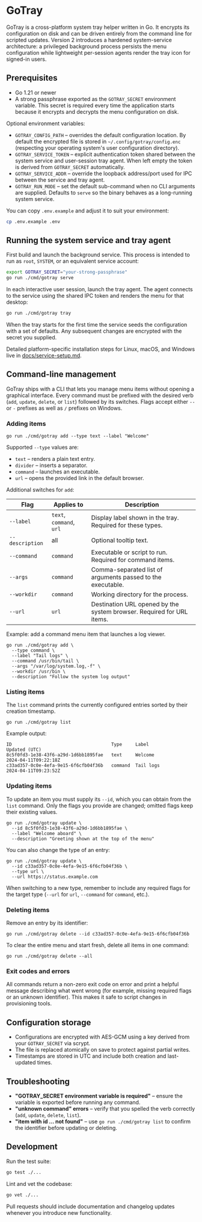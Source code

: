 # GoTray

GoTray is a cross-platform system tray helper written in Go. It encrypts its configuration on disk and can be driven entirely from the command line for scripted updates. Version 2 introduces a hardened system-service architecture: a privileged background process persists the menu configuration while lightweight per-session agents render the tray icon for signed-in users.

## Prerequisites

* Go 1.21 or newer
* A strong passphrase exported as the `GOTRAY_SECRET` environment variable. This secret is required every time the application starts because it encrypts and decrypts the menu configuration on disk.

Optional environment variables:

* `GOTRAY_CONFIG_PATH` – overrides the default configuration location. By default the encrypted file is stored in `~/.config/gotray/config.enc` (respecting your operating system's user configuration directory).
* `GOTRAY_SERVICE_TOKEN` – explicit authentication token shared between the system service and user-session tray agent. When left empty the token is derived from `GOTRAY_SECRET` automatically.
* `GOTRAY_SERVICE_ADDR` – override the loopback address/port used for IPC between the service and tray agent.
* `GOTRAY_RUN_MODE` – set the default sub-command when no CLI arguments are supplied. Defaults to `serve` so the binary behaves as a long-running system service.

You can copy `.env.example` and adjust it to suit your environment:

```bash
cp .env.example .env
```

## Running the system service and tray agent

First build and launch the background service. This process is intended to run as `root`, `SYSTEM`, or an equivalent service account:

```bash
export GOTRAY_SECRET="your-strong-passphrase"
go run ./cmd/gotray serve
```

In each interactive user session, launch the tray agent. The agent connects to the service using the shared IPC token and renders the menu for that desktop:

```bash
go run ./cmd/gotray tray
```

When the tray starts for the first time the service seeds the configuration with a set of defaults. Any subsequent changes are encrypted with the secret you supplied.

Detailed platform-specific installation steps for Linux, macOS, and Windows live in [docs/service-setup.md](docs/service-setup.md).

## Command-line management

GoTray ships with a CLI that lets you manage menu items without opening a graphical interface. Every command must be prefixed with the desired verb (`add`, `update`, `delete`, or `list`) followed by its switches. Flags accept either `--` or `-` prefixes as well as `/` prefixes on Windows.

### Adding items

```
go run ./cmd/gotray add --type text --label "Welcome"
```

Supported `--type` values are:

* `text` – renders a plain text entry.
* `divider` – inserts a separator.
* `command` – launches an executable.
* `url` – opens the provided link in the default browser.

Additional switches for `add`:

| Flag | Applies to | Description |
| ---- | ---------- | ----------- |
| `--label` | `text`, `command`, `url` | Display label shown in the tray. Required for these types. |
| `--description` | all | Optional tooltip text. |
| `--command` | `command` | Executable or script to run. Required for command items. |
| `--args` | `command` | Comma-separated list of arguments passed to the executable. |
| `--workdir` | `command` | Working directory for the process. |
| `--url` | `url` | Destination URL opened by the system browser. Required for URL items. |

Example: add a command menu item that launches a log viewer.

```
go run ./cmd/gotray add \
  --type command \
  --label "Tail logs" \
  --command /usr/bin/tail \
  --args "/var/log/system.log,-f" \
  --workdir /usr/bin \
  --description "Follow the system log output"
```

### Listing items

The `list` command prints the currently configured entries sorted by their creation timestamp.

```
go run ./cmd/gotray list
```

Example output:

```
ID                                     Type     Label                Updated (UTC)
8c5f0fd3-1e38-43f6-a29d-1d6bb1895fae   text     Welcome              2024-04-11T09:22:18Z
c33ad357-0c0e-4efa-9e15-6f6cfb04f36b   command  Tail logs            2024-04-11T09:23:52Z
```

### Updating items

To update an item you must supply its `--id`, which you can obtain from the `list` command. Only the flags you provide are changed; omitted flags keep their existing values.

```
go run ./cmd/gotray update \
  --id 8c5f0fd3-1e38-43f6-a29d-1d6bb1895fae \
  --label "Welcome aboard" \
  --description "Greeting shown at the top of the menu"
```

You can also change the type of an entry:

```
go run ./cmd/gotray update \
  --id c33ad357-0c0e-4efa-9e15-6f6cfb04f36b \
  --type url \
  --url https://status.example.com
```

When switching to a new type, remember to include any required flags for the target type (`--url` for `url`, `--command` for `command`, etc.).

### Deleting items

Remove an entry by its identifier:

```
go run ./cmd/gotray delete --id c33ad357-0c0e-4efa-9e15-6f6cfb04f36b
```

To clear the entire menu and start fresh, delete all items in one command:

```
go run ./cmd/gotray delete --all
```

### Exit codes and errors

All commands return a non-zero exit code on error and print a helpful message describing what went wrong (for example, missing required flags or an unknown identifier). This makes it safe to script changes in provisioning tools.

## Configuration storage

* Configurations are encrypted with AES-GCM using a key derived from your `GOTRAY_SECRET` via scrypt.
* The file is replaced atomically on save to protect against partial writes.
* Timestamps are stored in UTC and include both creation and last-updated times.

## Troubleshooting

* **"GOTRAY_SECRET environment variable is required"** – ensure the variable is exported before running any command.
* **"unknown command" errors** – verify that you spelled the verb correctly (`add`, `update`, `delete`, `list`).
* **"item with id ... not found"** – use `go run ./cmd/gotray list` to confirm the identifier before updating or deleting.

## Development

Run the test suite:

```bash
go test ./...
```

Lint and vet the codebase:

```bash
go vet ./...
```

Pull requests should include documentation and changelog updates whenever you introduce new functionality.
